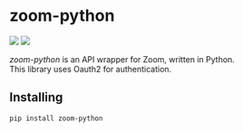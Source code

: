 
# zoom-python
![](https://img.shields.io/badge/version-0.1.0-success) ![](https://img.shields.io/badge/Python-3.8%20|%203.9%20|%203.10%20|%203.11-4B8BBE?logo=python&logoColor=white)  

*zoom-python* is an API wrapper for Zoom, written in Python.  
This library uses Oauth2 for authentication.
## Installing
```
pip install zoom-python
```